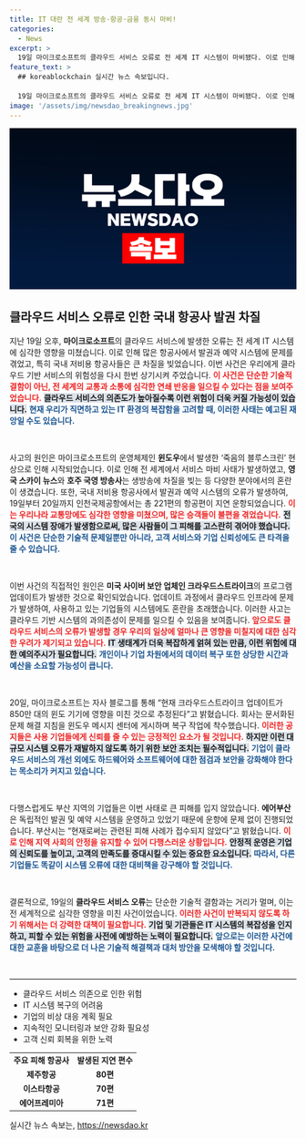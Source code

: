 ```yaml
---
title: IT 대란 전 세계 방송·항공·금융 동시 마비!
categories:
  - News
excerpt: >
  19일 마이크로소프트의 클라우드 서비스 오류로 전 세계 IT 시스템이 마비됐다. 이로 인해 저비용항공사 발권에 차질이 생기고, 국내 221편이 지연 운항됐다. 전문가들은 이 같은 사건이 앞으로도 잦을 것이라 경고하고 있다.
feature_text: >
  ## koreablockchain 실시간 뉴스 속보입니다.

  19일 마이크로소프트의 클라우드 서비스 오류로 전 세계 IT 시스템이 마비됐다. 이로 인해 저비용항공사 발권에 차질이 생기고, 국내 221편이 지연 운항됐다. 전문가들은 이 같은 사건이 앞으로도 잦을 것이라 경고하고 있다.
image: '/assets/img/newsdao_breakingnews.jpg'
---
```


<p><img src="/assets/img/newsdao_breakingnews.jpg" alt="koreablockchain 속보" /></p>

<h2 data-ke-size="size26">클라우드 서비스 오류로 인한 국내 항공사 발권 차질</h2>

<p data-ke-size="size16">지난 19일 오후, <b>마이크로소프트</b>의 클라우드 서비스에 발생한 오류는 전 세계 IT 시스템에 심각한 영향을 미쳤습니다. 이로 인해 많은 항공사에서 발권과 예약 시스템에 문제를 겪었고, 특히 국내 저비용 항공사들은 큰 차질을 빚었습니다. 이번 사건은 우리에게 클라우드 기반 서비스의 위험성을 다시 한번 상기시켜 주었습니다. <b><span style="color: #ee2323;">이 사건은 단순한 기술적 결함이 아닌, 전 세계의 교통과 소통에 심각한 연쇄 반응을 일으킬 수 있다는 점을 보여주었습니다.</span></b> <b><span style="background-color: #21538527;">클라우드 서비스의 의존도가 높아질수록 이런 위험이 더욱 커질 가능성이 있습니다.</span></b> <b><span style="color: #1a5490;">현재 우리가 직면하고 있는 IT 환경의 복잡함을 고려할 때, 이러한 사태는 예고된 재앙일 수도 있습니다.</span></b></p>

<p data-ke-size="size16">&nbsp;</p>

<p data-ke-size="size16">사고의 원인은 마이크로소프트의 운영체제인 <b>윈도우</b>에서 발생한 ‘죽음의 블루스크린’ 현상으로 인해 시작되었습니다. 이로 인해 전 세계에서 서비스 마비 사태가 발생하였고, <b>영국 스카이 뉴스</b>와 <b>호주 국영 방송사</b>는 생방송에 차질을 빚는 등 다양한 분야에서의 혼란이 생겼습니다. 또한, 국내 저비용 항공사에서 발권과 예약 시스템의 오류가 발생하여, 19일부터 20일까지 인천국제공항에서는 총 221편의 항공편이 지연 운항되었습니다. <b><span style="color: #ee2323;">이는 우리나라 교통망에도 심각한 영향을 미쳤으며, 많은 승객들이 불편을 겪었습니다.</span></b> <b><span style="background-color: #21538527;">전국의 시스템 장애가 발생함으로써, 많은 사람들이 그 피해를 고스란히 겪어야 했습니다.</span></b> <b><span style="color: #1a5490;">이 사건은 단순한 기술적 문제일뿐만 아니라, 고객 서비스와 기업 신뢰성에도 큰 타격을 줄 수 있습니다.</span></b></p>

<p data-ke-size="size16">&nbsp;</p>

<p data-ke-size="size16">이번 사건의 직접적인 원인은 <b>미국 사이버 보안 업체인 크라우드스트라이크</b>의 프로그램 업데이트가 발생한 것으로 확인되었습니다. 업데이트 과정에서 클라우드 인프라에 문제가 발생하여, 사용하고 있는 기업들의 시스템에도 혼란을 초래했습니다. 이러한 사고는 클라우드 기반 시스템의 과의존성이 문제를 일으킬 수 있음을 보여줍니다. <b><span style="color: #ee2323;">앞으로도 클라우드 서비스의 오류가 발생할 경우 우리의 일상에 얼마나 큰 영향을 미칠지에 대한 심각한 우려가 제기되고 있습니다.</span></b> <b><span style="background-color: #21538527;">IT 생태계가 더욱 복잡하게 얽혀 있는 만큼, 이런 위험에 대한 예의주시가 필요합니다.</span></b> <b><span style="color: #1a5490;">개인이나 기업 차원에서의 데이터 복구 또한 상당한 시간과 예산을 소요할 가능성이 큽니다.</span></b></p>

<p data-ke-size="size16">&nbsp;</p>

<p data-ke-size="size16">20일, 마이크로소프트는 자사 블로그를 통해 “현재 크라우드스트라이크 업데이트가 850만 대의 윈도 기기에 영향을 미친 것으로 추정된다”고 밝혔습니다. 회사는 문서화된 문제 해결 지침을 윈도우 메시지 센터에 게시하며 복구 작업에 착수했습니다. <b><span style="color: #ee2323;">이러한 공지들은 사용 기업들에게 신뢰를 줄 수 있는 긍정적인 요소가 될 것입니다.</span></b> <b><span style="background-color: #21538527;">하지만 이런 대규모 시스템 오류가 재발하지 않도록 하기 위한 보안 조치는 필수적입니다.</span></b> <b><span style="color: #1a5490;">기업이 클라우드 서비스의 개선 외에도 하드웨어와 소프트웨어에 대한 점검과 보안을 강화해야 한다는 목소리가 커지고 있습니다.</span></b></p>

<p data-ke-size="size16">&nbsp;</p>

<p data-ke-size="size16">다행스럽게도 부산 지역의 기업들은 이번 사태로 큰 피해를 입지 않았습니다. <b>에어부산</b>은 독립적인 발권 및 예약 시스템을 운영하고 있었기 때문에 운항에 문제 없이 진행되었습니다. 부산시는 “현재로써는 관련된 피해 사례가 접수되지 않았다”고 밝혔습니다. <b><span style="color: #ee2323;">이로 인해 지역 사회의 안정을 유지할 수 있어 다행스러운 상황입니다.</span></b> <b><span style="background-color: #21538527;">안정적 운영은 기업의 신뢰도를 높이고, 고객의 만족도를 증대시킬 수 있는 중요한 요소입니다.</span></b> <b><span style="color: #1a5490;">따라서, 다른 기업들도 똑같이 시스템 오류에 대한 대비책을 강구해야 할 것입니다.</span></b></p>

<p data-ke-size="size16">&nbsp;</p>

<p data-ke-size="size16">결론적으로, 19일의 <b>클라우드 서비스 오류</b>는 단순한 기술적 결함과는 거리가 멀며, 이는 전 세계적으로 심각한 영향을 미친 사건이었습니다. <b><span style="color: #ee2323;">이러한 사건이 반복되지 않도록 하기 위해서는 더 강력한 대책이 필요합니다.</span></b> <b><span style="background-color: #21538527;">기업 및 기관들은 IT 시스템의 복잡성을 인지하고, 피할 수 있는 위험을 사전에 예방하는 노력이 필요합니다.</span></b> <b><span style="color: #1a5490;">앞으로는 이러한 사건에 대한 교훈을 바탕으로 더 나은 기술적 해결책과 대처 방안을 모색해야 할 것입니다.</span></b></p> 

<p data-ke-size="size16">&nbsp;</p>

<hr style="border:none; border-top:1px solid #ccc;" />

<ul>
  <li>클라우드 서비스 의존으로 인한 위험</li>
  <li>IT 시스템 복구의 어려움</li>
  <li>기업의 비상 대응 계획 필요</li>
  <li>지속적인 모니터링과 보안 강화 필요성</li>
  <li>고객 신뢰 회복을 위한 노력</li>
</ul>

<p data-ke-size="size16"></p>

<table style="width: 100%; border-collapse: collapse;">
  <tr>
    <td style="text-align: center; height: 17px;"><b>주요 피해 항공사</b></td>
    <td style="text-align: center; height: 17px;"><b>발생된 지연 편수</b></td>
  </tr>
  <tr>
    <td style="text-align: center; height: 17px;"><b>제주항공</b></td>
    <td style="text-align: center; height: 17px;"><b>80편</b></td>
  </tr>
  <tr>
    <td style="text-align: center; height: 17px;"><b>이스타항공</b></td>
    <td style="text-align: center; height: 17px;"><b>70편</b></td>
  </tr>
  <tr>
    <td style="text-align: center; height: 17px;"><b>에어프레미아</b></td>
    <td style="text-align: center; height: 17px;"><b>71편</b></td>
  </tr>
</table>

<p data-ke-size="size16"></p>
실시간 뉴스 속보는, <a href="https://newsdao.kr" rel="dofollow">https://newsdao.kr</a>


